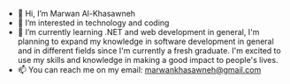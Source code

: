 - 👋 Hi, I’m Marwan Al-Khasawneh
- 👀 I’m interested in technology and coding
- 🌱 I’m currently learning .NET and web development in general, I'm planning to expand my knowledge in software development in general and 
in different fields since I'm currently a fresh graduate. I'm excited to use my skills and knowledge in making a good impact to people's lives.  
- 📫 You can reach me on my email: marwankhasawneh@gmail.com 

<!---
marwanforreal/marwanforreal is a ✨ special ✨ repository because its `README.md` (this file) appears on your GitHub profile.
You can click the Preview link to take a look at your changes.
--->
